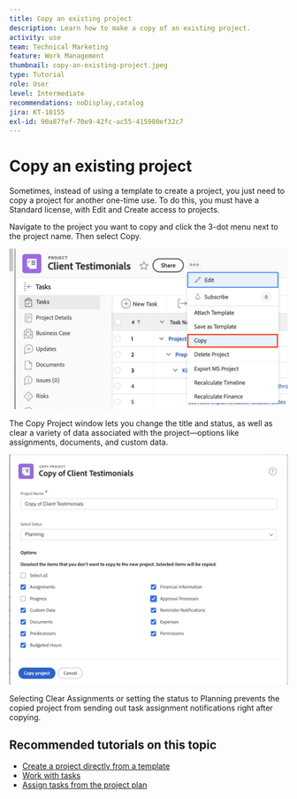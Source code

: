 ```yaml
---
title: Copy an existing project
description: Learn how to make a copy of an existing project.
activity: use
team: Technical Marketing
feature: Work Management
thumbnail: copy-an-existing-project.jpeg
type: Tutorial
role: User
level: Intermediate
recommendations: noDisplay,catalog
jira: KT-10155
exl-id: 90a87fef-70e9-42fc-ac55-415980ef32c7
---
```

# Copy an existing project

Sometimes, instead of using a template to create a project, you just need to copy a project for another one-time use. To do this, you must have a Standard license, with Edit and Create access to projects. 

Navigate to the project you want to copy and click the 3-dot menu next to the project name. Then select Copy.

![Copy project menu option](assets/copy-existing-01.png)

The Copy Project window lets you change the title and status, as well as clear a variety of data associated with the project—options like assignments, documents, and custom data.

![Copy project options](assets/copy-existing-02.png)

Selecting Clear Assignments or setting the status to Planning prevents the copied project from sending out task assignment notifications right after copying.

## Recommended tutorials on this topic

* [Create a project directly from a template](/help/manage-work/create-and-manage-project-templates/create-a-project-directly-from-a-template.md)
* [Work with tasks](/help/manage-work/tasks/work-with-tasks.md)
* [Assign tasks from the project plan](/help/manage-work/tasks/assign-tasks-from-the-project-plan.md)
